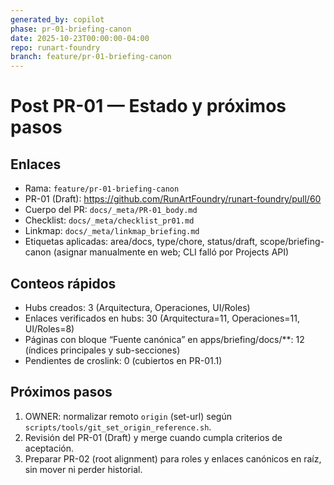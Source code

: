 ```yaml
---
generated_by: copilot
phase: pr-01-briefing-canon
date: 2025-10-23T00:00:00-04:00
repo: runart-foundry
branch: feature/pr-01-briefing-canon
---
```


# Post PR-01 — Estado y próximos pasos

## Enlaces
- Rama: `feature/pr-01-briefing-canon`
- PR-01 (Draft): https://github.com/RunArtFoundry/runart-foundry/pull/60
- Cuerpo del PR: `docs/_meta/PR-01_body.md`
- Checklist: `docs/_meta/checklist_pr01.md`
- Linkmap: `docs/_meta/linkmap_briefing.md`
- Etiquetas aplicadas: area/docs, type/chore, status/draft, scope/briefing-canon (asignar manualmente en web; CLI falló por Projects API)

## Conteos rápidos
- Hubs creados: 3 (Arquitectura, Operaciones, UI/Roles)
- Enlaces verificados en hubs: 30 (Arquitectura=11, Operaciones=11, UI/Roles=8)
- Páginas con bloque “Fuente canónica” en apps/briefing/docs/**: 12 (índices principales y sub-secciones)
- Pendientes de croslink: 0 (cubiertos en PR-01.1)

## Próximos pasos
1) OWNER: normalizar remoto `origin` (set-url) según `scripts/tools/git_set_origin_reference.sh`.
2) Revisión del PR-01 (Draft) y merge cuando cumpla criterios de aceptación.
3) Preparar PR-02 (root alignment) para roles y enlaces canónicos en raíz, sin mover ni perder historial.
